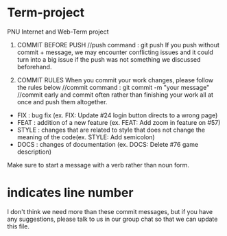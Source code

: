 # Term-project
PNU Internet and Web-Term project

1. COMMIT BEFORE PUSH
//push command : git push
If you push without commit + message, we may encounter conflicting issues and it could turn into a big issue 
if the push was not something we discussed beforehand.

2. COMMIT RULES
When you commit your work changes, please follow the rules below
//commit command : git commit -m "your message"
//commit early and commit often rather than finishing your work all at once and push them altogether.

- FIX : bug fix (ex. FIX: Update #24 login button directs to a wrong page)
- FEAT : addition of a new feature (ex. FEAT: Add zoom in feature on #57)
- STYLE : changes that are related to style that does not change the meaning of the code(ex. STYLE: Add semicolon)
- DOCS : changes of documentation (ex. DOCS: Delete #76 game description)

Make sure to start a message with a verb rather than noun form.
# indicates line number

I don't think we need more than these commit messages, but if you have any suggestions, please talk to us in our group chat
so that we can update this file. 










